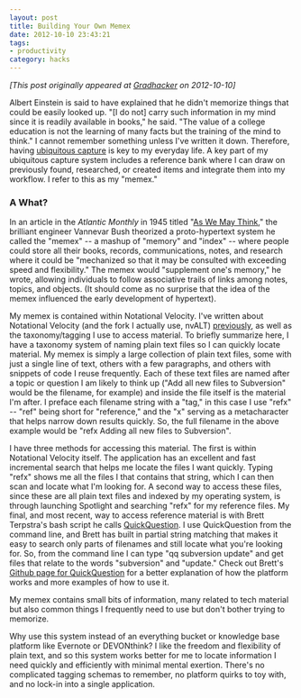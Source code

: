 ```yaml
---
layout: post
title: Building Your Own Memex
date: 2012-10-10 23:43:21
tags:
- productivity
category: hacks
---
```

*[This post originally appeared at [Gradhacker](http://www.gradhacker.org/2012/10/10/building-your-own-memex/) on 2012-10-10]*

Albert Einstein is said to have explained that he didn't memorize things that could be easily looked up. "[I do not] carry such information in my mind since it is readily available in books," he said. "The value of a college education is not the learning of many facts but the training of the mind to think." I cannot remember something unless I've written it down. Therefore, having <a href="http://zenhabits.net/tips-for-gtds-ubiquitous-capture/">ubiquitous capture</a> is key to my everyday life. A key part of my ubiquitous capture system includes a reference bank where I can draw on previously found, researched, or created items and integrate them into my workflow. I refer to this as my "memex."

### A What?

In an article in the <em>Atlantic Monthly</em> in 1945 titled "<a href="http://www.theatlantic.com/magazine/archive/1945/07/as-we-may-think/303881/">As We May Think</a>," the brilliant engineer Vannevar Bush theorized a proto-hypertext system he called the "memex" -- a mashup of "memory" and "index" -- where people could store all their books, records, communications, notes, and research where it could be "mechanized so that it may be consulted with exceeding speed and flexibility." The memex would "supplement one's memory," he wrote, allowing individuals to follow associative trails of links among notes, topics, and objects. (It should come as no surprise that the idea of the memex influenced the early development of hypertext).

My memex is contained within Notational Velocity. I've written about Notational Velocity (and the fork I actually use, nvALT) <a href="http://www.jasonheppler.org/2011/07/22/using-notational-velocity.html">previously</a>, as well as the taxonomy/tagging I use to access material. To briefly summarize here, I have a taxonomy system of naming plain text files so I can quickly locate material. My memex is simply a large collection of plain text files, some with just a single line of text, others with a few paragraphs, and others with snippets of code I reuse frequently. Each of these text files are named after a topic or question I am likely to think up ("Add all new files to Subversion" would be the filename, for example) and inside the file itself is the material I'm after. I preface each filename string with a "tag," in this case I use "refx" -- "ref" being short for "reference," and the "x" serving as a metacharacter that helps narrow down results quickly. So, the full filename in the above example would be "refx Adding all new files to Subversion".

I have three methods for accessing this material. The first is within Notational Velocity itself. The application has an excellent and fast incremental search that helps me locate the files I want quickly. Typing "refx" shows me all the files I that contains that string, which I can then scan and locate what I'm looking for. A second way to access these files, since these are all plain text files and indexed by my operating system, is through launching Spotlight and searching "refx" for my reference files. My final, and most recent, way to access reference material is with Brett Terpstra's bash script he calls <a href="http://ttscoff.github.com/QuickQuestion/">QuickQuestion</a>. I use QuickQuestion from the command line, and Brett has built in partial string matching that makes it easy to search only parts of filenames and still locate what you're looking for. So, from the command line I can type "qq subversion update" and get files that relate to the words "subversion" and "update." Check out Brett's <a href="http://ttscoff.github.com/QuickQuestion/">Github page for QuickQuestion</a> for a better explanation of how the platform works and more examples of how to use it.

My memex contains small bits of information, many related to tech material but also common things I frequently need to use but don't bother trying to memorize.

Why use this system instead of an everything bucket or knowledge base platform like Evernote or DEVONthink? I like the freedom and flexibility of plain text, and so this system works better for me to locate information I need quickly and efficiently with minimal mental exertion. There's no complicated tagging schemas to remember, no platform quirks to toy with, and no lock-in into a single application.
